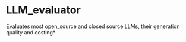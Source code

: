 # LLM_evaluator
Evaluates most open_source and closed source LLMs, their generation quality and costing*
